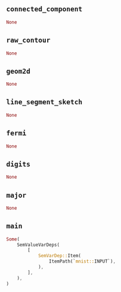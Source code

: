 ## `connected_component`

```rust
None
```

## `raw_contour`

```rust
None
```

## `geom2d`

```rust
None
```

## `line_segment_sketch`

```rust
None
```

## `fermi`

```rust
None
```

## `digits`

```rust
None
```

## `major`

```rust
None
```

## `main`

```rust
Some(
    SemValueVarDeps(
        [
            SemVarDep::Item(
                ItemPath(`mnist::INPUT`),
            ),
        ],
    ),
)
```
